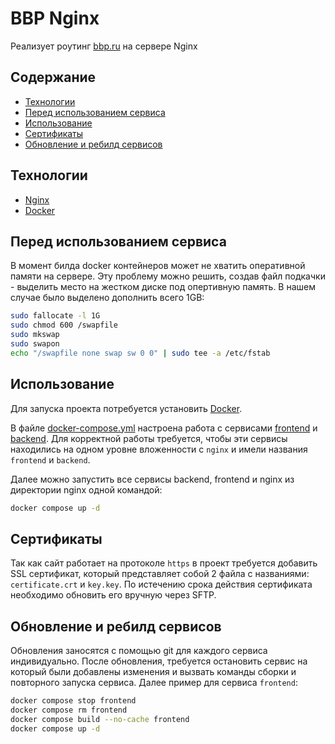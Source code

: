 # BBP Nginx

Реализует роутинг [bbp.ru](https://bbp.ru/) на сервере Nginx

## Содержание

- [Технологии](#технологии)
- [Перед использованием сервиса](#перед-использованием-сервиса)
- [Использование](#использование)
- [Сертификаты](#сертификаты)
- [Обновление и ребилд сервисов](#обновление-и-ребилд-сервисов)

## Технологии

- [Nginx](https://nginx.org/)
- [Docker](https://www.docker.com/)

## Перед использованием сервиса

В момент билда docker контейнеров может не хватить оперативной памяти на сервере.
Эту проблему можно решить, создав файл подкачки - выделить место на жестком диске под опертивную память.
В нашем случае было выделено дополнить всего 1GB:

```sh
sudo fallocate -l 1G
sudo chmod 600 /swapfile
sudo mkswap
sudo swapon
echo "/swapfile none swap sw 0 0" | sudo tee -a /etc/fstab
```

## Использование

Для запуска проекта потребуется установить [Docker](https://docs.docker.com/engine/install/ubuntu/).

В файле [docker-compose.yml](docker-compose.yml) настроена работа с
сервисами [frontend](https://github.com/BBP-site/frontend) и [backend](https://github.com/BBP-site/backend). Для
корректной работы требуется, чтобы эти сервисы находились на одном уровне вложенности с `nginx` и имели
названия `frontend` и `backend`.

Далее можно запустить все сервисы backend, frontend и nginx из директории nginx одной командой:

```sh
docker compose up -d
```

## Сертификаты

Так как сайт работает на протоколе `https` в проект требуется добавить SSL сертификат,
который представляет собой 2 файла с названиями: `certificate.crt` и `key.key`.
По истечению срока действия сертификата необходимо обновить его вручную через SFTP.

## Обновление и ребилд сервисов

Обновления заносятся с помощью git для каждого сервиса индивидуально.
После обновления, требуется остановить сервис на который были добавлены изменения и вызвать команды сборки и повторного
запуска сервиса. Далее пример для сервиса `frontend`:

```sh
docker compose stop frontend
docker compose rm frontend
docker compose build --no-cache frontend
docker compose up -d
````